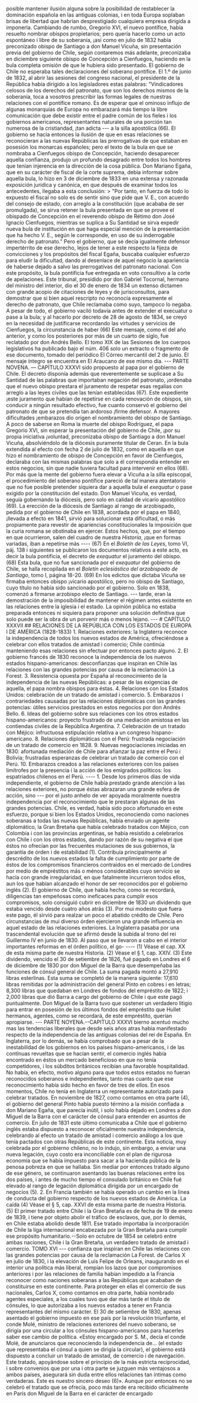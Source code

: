 posible mantener ilusión alguna sobre la posibilidad de restablecer la dominación española en las antiguas colonias, i en toda Europa soplaban brisas de libertad que habrían desprestigiado cualquiera empresa dirigida a imponerla. Cambiando de rumbo, Gregorio XVI, el nuevo pontífice, había resuelto nombrar obispos propietarios; pero quería hacerlo como un acto espontáneo i libre de su soberanía, ¡así como en julio de 1832 había preconizado obispo de Santiago a don Manuel Vicuña, sin presentación previa del gobierno de Chile, según contaremos más adelante, preconizaba en diciembre siguiente obispo de Concepción a Cienfuegos, haciendo en la bula completa omisión de que le hubiera sido presentado. El gobierno de Chile no esperaba tales declaraciones del soberano pontífice. El 1.º de junio de 1832, al abrir las sesiones del congreso nacional, el presidente de la República había dirigido a los legisladores estas palabras: "Vindicadores celosos de los derechos del patronato, que son los derechos mismos de la soberanía, toca a vosotros prescribir las formas legales de nuestras relaciones con el pontífice romano. Es de esperar que el ominoso influjo de algunas monarquías de Europa no embarazará más tiempo la libre comunicación que debe existir entre el padre común de los fieles i los gobiernos americanos, representantes naturales de una porción tan numerosa de la cristiandad, ¡tan adicta --- a la silla apostólica (66). El gobierno se hacía entonces la ilusión de que en esas relaciones se reconocieran a las nuevas Repúblicas las prerrogativas de que estaban en posesión los monarcas españoles; pero el texto de la bula en que se nombraba a Cienfuegos obispo de Concepción, haciendo desaparecer aquella confianza, produjo un profundo desagrado entre todos los hombres que tenían injerencia en la dirección de la cosa pública. Don Mariano Egaña, que en su carácter de fiscal de la corte suprema, debía informar sobre aquella bula, lo hizo en 3 de diciembre de 1833 en una extensa y razonada exposición jurídica y canónica, en que después de examinar todos los antecedentes, llegaba a esta conclusión: > "Por tanto, en fuerza de todo lo expuesto el fiscal no solo es de sentir sino que pide que V. E., con acuerdo del consejo de estado, con arreglo a la constitución (que acababa de ser promulgada), se sirva retener la bula presentada en que se provee el obispado de Concepción en el reverendo obispo de Rétimo don José Ignacio Cienfuegos, mientras se suplica a Su Santidad se sirva expedir nueva bula de institución en que haga especial mención de la presentación que ha hecho V. E., según le corresponde, en uso de su inderrogable derecho de patronato." Pero el gobierno, que se decía igualmente defensor impertérrito de ese derecho, lejos de tener a este respecto la fijeza de convicciones y los propósitos del fiscal Egaña, buscaba cualquier esfuerzo para eludir la dificultad, dando al desenlace de aquel negocio la apariencia de haberse dejado a salvo las prerrogativas del patronato nacional. Con este propósito, la bula pontificia fue entregada en voto consultivo a la corte de apelaciones. Este tribunal, presidido por don Gabriel Tocornal, hermano del ministro del interior, dio el 30 de enero de 1834 un extenso dictamen con grande acopio de citaciones de leyes y de jurisconsultos, para demostrar que si bien aquel rescripto no reconocía expresamente el derecho de patronato, que Chile reclamaba como suyo, tampoco lo negaba. A pesar de todo, el gobierno vaciló todavía antes de extender el execuatur o pase a la bula; y al hacerlo por decreto de 28 de agosto de 1834, se creyó en la necesidad de justificarse recordando las virtudes y servicios de Cienfuegos, la circunstancia de haber (66) Este mensaje, como el del año anterior, y como los posteriores por más de un cuarto de siglo, fue reclatado por don Andrés Bello. El tomo XIX de las Sesiones de los cuerpos legislativos ha publicado bajo el núm. 406 solo un extracto o fragmento de ese documento, tomado del periódico El Córreo mercantil del 2 de junio. El mensaje íntegro se encuentra en El Araucano de ese mismo día. --- PARTE NOVENA. — CAPÍTULO XXXVI sido propuesto al papa por el gobierno de Chile. El decreto disponía además que reverentemente se suplicase a Su Santidad de las palabras que importaban negación del patronato, ¡ordenaba que el nuevo obispo prestara el juramento de respetar esas regalías con arreglo a las leyes civiles que las tenían establecidas (67). Este expediente ¡este juramento que habían de repetirse en cada renovación de obispos, sin conducir a ningún resultado efectivo, fue cuanto conservó el gobierno del patronato de que se pretendía tan ardoroso ¡firme defensor. A mayores dificultades ¡embarazos dio origen el nombramiento del obispo de Santiago. A poco de saberse en Roma la muerte del obispo Rodríguez, el papa Gregorio XVI, sin esperar la presentación del gobierno de Chile, ¡por su propia iniciativa ¡voluntad, preconizaba obispo de Santiago a don Manuel Vicuña, absolviéndolo de la diócesis puramente titular de Ceran. En la bula extendida al efecto con fecha 2 de julio de 1832, como en aquella en que hizo el nombramiento de obispo de Concepción en favor de Cienfuegos, declaraba con las mismas palabras que solo a él correspondía entender en estos negocios, sin que nadie tuviera facultad para intervenir en ellos (68). Por más que la mente del gobierno fuera elevar a Vicuña a la silla episcopal, el procedimiento del soberano pontífice pareció de tal manera atentatorio que no fue posible pretender siquiera dar a aquella bula el *exequatur* o pase exigido por la constitución del estado. Don Manuel Vicuña, es verdad, seguía gobernando la diócesis, pero solo en calidad de vicario apostólico (69). La erección de la diócesis de Santiago al rango de arzobispado, pedida por el gobierno de Chile en 1838, acordada por el papa en 1840, ¡llevada a efecto en 1841, sirvió para solucionar esta dificultad, o más propiamente para revestir de apariencias constitucionales la imposición que la curia romana se obstinaba en ejercer. Estos hechos, que, por el tiempo en que ocurrieron, salen del cuadro de nuestra *Historia*, ¡que en formas variadas, iban a repetirse más ---- (67) En el *Boletín de las Leyes*, tomo VI, páj. 138 i siguientes se publicaron los documentos relativos a este acto, es decir la bula pontificia, el decreto de *exequatur* el juramento del obispo. (68) Esta bula, que no fue sancionada por el *exequatur* del gobierno de Chile, se halla recopilada en el *Boletín eclesiástico del arzobispado de Santiago*, tomo I, página 18-20. (69) En los edictos que dictaba Vicuña se firmaba entonces obispo ¡vicario apostólico, pero no obispo de Santiago, cuyo título no había sido sancionado por el gobierno. Solo en 1838, comenzó a firmarse arzobispo electo de Santiago. --- tarde, eran la demostración de la imposibilidad de mantener el régimen antes existente en las relaciones entre la iglesia i el estado. La opinión pública no estaba preparada entonces ni siquiera para proponer una solución definitiva que solo puede ser la obra de un porvenir más o menos lejano. --- # CAPÍTULO XXXVII ## RELACIONES DE LA REPÚBLICA CON LOS ESTADOS DE EUROPA I DE AMÉRICA (1828-1833) 1. Relaciones exteriores: la Inglaterra reconoce la independencia de todos los nuevos estados de América, ofreciéndose a celebrar con ellos tratados de amistad i comercio; Chile continúa manteniendo esas relaciones sin efectuar por entonces pacto alguno. 2. El gobierno francés de 1830 reconoce la independencia de los nuevos estados hispano-americanos: desconfianzas que inspiran en Chile las relaciones con las grandes potencias por causa de la reclamación La Forest. 3. Resistencia opuesta por España al reconocimiento de la independencia de las nuevas Repúblicas: a pesar de las exigencias de aquella, el papa nombra obispos para éstas. 4. Relaciones con los Estados Unidos: celebración de un tratado de amistad i comercio. 5. Embarazos i contrariedades causadas por las relaciones diplomáticas con las grandes potencias: útiles servicios prestados en estos negocios por don Andrés Bello. 6. Ideas del gobierno sobre sus relaciones con los otros estados hispano-americanos: proyecto frustrado de una mediación amistosa en las contiendas civiles de la República Argentina. 7. Celebración de un tratado con Méjico: infructuosa estipulación relativa a un congreso hispano-americano. 8. Relaciones diplomáticas con el Perú: frustrada negociación de un tratado de comercio en 1828. 9. Nuevas negociaciones iniciadas en 1830: afortunada mediación de Chile para afianzar la paz entre el Perú i Bolivia; frustradas esperanzas de celebrar un tratado de comercio con el Perú. 10. Embarazos creados a las relaciones exteriores con los países limítrofes por la presencia i la acción de los emigrados políticos: los espatriados chilenos en el Perú. ---- 1. Desde los primeros días de vida independiente, el gobierno de Chile había prestado grande atención a las relaciones exteriores, no porque éstas abrazaran una grande esfera de acción, sino --- por el justo anhelo de ver apoyada moralmente nuestra independencia por el reconocimiento que le prestaran algunas de las grandes potencias. Chile, es verdad, había sido poco afortunado en este esfuerzo, porque si bien los Estados Unidos, reconociendo como naciones soberanas a todas las nuevas Repúblicas, había enviado un agente diplomático, la Gran Bretaña que había celebrado tratados con Méjico, con Colombia i con las provincias argentinas, se había resistido a celebrarlos con Chile i con los otros estados, dando por razón de su negativa el que éstos no ofrecían por las frecuentes mutaciones de sus gobiernos, la garantía de órden i de estabilidad (1). Contribuía principalmente al descrédito de los nuevos estados la falta de cumplimiento por parte de éstos de los compromisos financieros contraidos en el mercado de Londres por medio de empréstitos más o ménos considerables cuyo servicio se hacía con grande irregularidad, en que fatalmente incurrieron todos ellos, aun los que habían alcanzado el honor de ser reconocidos por el gobierno inglés (2). El gobierno de Chile, que había hecho, como se recordará, diligencias tan empeñosas como ineficaces para cumplir esos compromisos, solo consiguió cubrir en diciembre de 1830 un dividendo que estaba vencido desde cuatro años atrás (3). Por mui modesto que fuera este pago, él sirvió para realzar un poco el abatido crédito de Chile. Pero circunstancias de mui diverso órden ejercieron una grande influencia en aquel estado de las relaciones exteriores. La Inglaterra pasaba por una trascendental evolución que se afirmó desde la subida al trono del rei Guillermo IV en junio de 1830. Al paso que se llevaron a cabo en el interior importantes reformas en el órden político, el go- ---- (1) Véase el cap. XX de esta misma parte de nuestra Historia. (2) Véase el § 1, cap. XXIV. (3) Este dividendo, vencido el 30 de setiembre de 1826, fué pagado en Londres el 6 de diciembre de 1830 por don Miguel de la Barra que desempeñaba las funciones de cónsul general de Chile. La suma pagada montó a 27,910 libras esterlinas. Esta suma se completó de la manera siguiente: 17,610 libras remitidas por la administración del general Pinto en cobres i en letras; 8,300 libras que quedaban en Londres de fondos del empréstito de 1822; i 2,000 libras que dió Barra a cargo del gobierno de Chile i que este pagó puntualmente. Don Miguel de la Barra tuvo que sostener un verdadero litigio para entrar en posesión de los últimos fondos del empréstito que Hullet hermanos, agentes, como se recordará, de este empréstito, querían apropiarse. --- PARTE NOYENA.--CAPITULO XXXVI bierno acentuó mucho mas las tendencias liberales que desde seis años atras había manifestado respecto de la independencia de las antiguas colonias del rei de España. En Inglaterra, por lo demás, se había comprobado que a pesar de la inestabilidad de los gobiernos en los países hispano-americanos, i de las contínuas revueltas que se hacían sentir, el comercio inglés había encontrado en éstos un mercado beneficioso en que no tenía competidores, i los súbditos británicos recibían una favorable hospitalidad. No había, en efecto, motivo alguno para que todos estos estados no fueran reconocidos soberanos e independientes, tanto mas cuanto que ese reconocimiento había sido hecho en favor de tres de ellos. En esos momentos, Chile no tenía en Inglaterra un representante autorizado para celebrar tratados. En noviembre de 1827, como contamos en otra parte (4), el gobierno del general Pinto había puesto término a la misión confiada a don Mariano Egaña, que parecía inútil, i solo había dejado en Londres a don Miguel de la Barra con el carácter de cónsul para entender en asuntos de comercio. En julio de 1831 este último comunicaba a Chile que el gobierno inglés estaba dispuesto a reconocer oficialmente nuestra independencia, celebrando al efecto un tratado de amistad i comercio análogo a los que tenía pactados con otras Repúblicas de este continente. Esta noticia, muy celebrada por el gobierno chileno, no lo indujo, sin embargo, a enviar una nueva legación, cuyo costo era inconciliable con el plan de rigurosa economía que se había impuesto para sacar a la hacienda pública de la penosa pobreza en que se hallaba. Sin mediar por entonces tratado alguno de ese género, se continuaron asentando las buenas relaciones entre los dos países, i antes de mucho tiempo el consulado británico en Chile fué elevado al rango de legación diplomática dirigida por un encargado de negocios (5). 2. En Francia también se había operado un cambio en la línea de conducta del gobierno respecto de los nuevos estados de América. La caída (4) Véase el § 5, cap. XXVI de esta misma parte de nuestra Historia. (5) El primer tratado entre Chile i la Gran Bretaña es de fecha de 19 de enero de 1839, i tiene por objeto abolir el tráfico de esclavos, que, por lo demás, en Chile estaba abolido desde 1811. Ese tratado importaba la incorporación de Chile la liga internacional encabezada por la Gran Bretaña para cumplir ese propósito humanitario.--Solo en octubre de 1854 se celebró entre ambas naciones, Chile i la Gran Bretaña, un verdadero tratado de amistad i comercio. TOMO XVI --- confianza que inspiran en Chile las relaciones con las grandes potencias por causa de la reclamación La Forest. de Carlos X en julio de 1830, i la elevación de Luis Felipe de Orleans, inaugurando en el interior una política más liberal, rompían los lazos que por compromisos anteriores i por las relaciones de familia habían impedido a la Francia reconocer como naciones soberanas a las Repúblicas que acababan de constituirse en este continente. Para proteger en ellas el comercio de sus nacionales, Carlos X, como contamos en otra parte, había nombrado agentes especiales, a los cuales tuvo que dar más tarde el título de cónsules, lo que autorizaba a los nuevos estados a tener en Francia representantes del mismo carácter. El 30 de setiembre de 1830, apenas asentado el gobierno impuesto en ese país por la revolución triunfante, el conde Molé, ministro de relaciones exteriores del nuevo soberano, se dirigía por una circular a los cónsules hispano-americanos para hacerles saber ese cambio de política. «Estoy encargado por S. M., decía el conde Molé, de anunciaros que reconociendo la independencia de... (el estado que representaba el cónsul a quien se dirigía la circular), el gobierno está dispuesto a concluir un tratado de amistad, de comercio i de navegación. Este tratado, apoyándose sobre el principio de la más estricta reciprocidad, i sobre convenios que por una i otra parte se juzguen más ventajosos a ambos países, asegurará sin duda entre ellos relaciones tan íntimas como verdaderas. Este es nuestro sincero deseo (6)». Aunque por entonces no se celebró el tratado que se ofrecía, poco más tarde era recibido oficialmente en París don Miguel de la Barra en el carácter de encargado